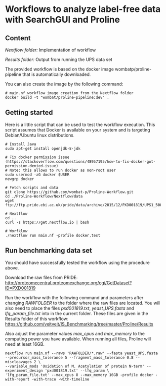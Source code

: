 # Workflows to analyze label-free data with SearchGUI and Proline

## Content

_Nextflow folder:_ Implementation of workflow

_Results folder:_ Output from running the UPS data set


The provided workflow is based on the docker image wombatp/proline-pipeline that is automatically downloaded.

You can also create the image by the following command:
```
# main.nf workflow image creation from the Nextflow folder
docker build -t "wombat/proline-pipeline:dev" .

```

## Getting started

Here is a little script that can be used to test the workflow execution.
This script assumes that Docker is available on your system and is targeting Debian/Ubuntu linux distributions.

```
# Install Java
sudo apt-get install openjdk-8-jdk

# Fix docker permission issue (https://stackoverflow.com/questions/48957195/how-to-fix-docker-got-permission-denied-issue)
# Note: this allows to run docker as non-root user
sudo usermod -aG docker $USER
newgrp docker

# Fetch scripts and data
git clone https://github.com/wombat-p/Proline-Workflow.git
cd ./Proline-Workflow/Nextflow/data
wget ftp://ftp.pride.ebi.ac.uk/pride/data/archive/2015/12/PXD001819/UPS1_500amol_R1.raw

# Nextflow
cd ..
curl -s https://get.nextflow.io | bash

# Worfklow
./nextflow run main.nf -profile docker,test

```

## Run benchmarking data set

You should have successfully tested the workflow using the procedure above.

Download the raw files from PRIDE: http://proteomecentral.proteomexchange.org/cgi/GetDataset?ID=PXD001819

Run the workflow with the following command and parameters after changing _RAWFOLDER_ to the folder where the raw files are located. You will also need to place the files _pxd001819.txt_, _yeast_UPS.fasta_ and _lfq_param_file.txt_ into in the current folder. These files are given in the Results folder of this workflow: https://github.com/veitveit/IS_Benchmarking/tree/master/Proline/Results

Also adjust the parameter values _max_cpus_ and _max_memory_ to the computing power you have available.
When running all files, Proline will need at least 16GB.
```
nextflow run main.nf --raws 'RAWFOLDER/*.raw' --fasta yeast_UPS.fasta --precursor_mass_tolerance 5 --fragment_mass_tolerance 0.8 --miscleavages 2 \
--variable_mods 'Oxidation of M, Acetylation of protein N-term' --experiment_design 'pxd001819.txt' --lfq_param \
'lfq_param_file.txt' --max_cpus 8 --max_memory 16GB -profile docker -with-report -with-trace -with-timeline

```


